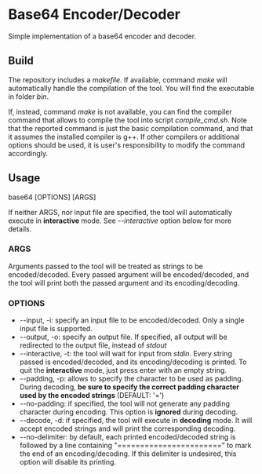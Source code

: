 # Base64 Encoder/Decoder
Simple implementation of a base64 encoder and decoder.

## Build
The repository includes a *makefile*. If available, command *make* will automatically handle the compilation of the tool.
You will find the executable in folder *bin*.

If, instead, command *make* is not available, you can find the compiler command that allows to compile the tool into script *compile_cmd.sh*.
Note that the reported command is just the basic compilation command, and that it assumes the installed compiler is g++.
If other compilers or additional options should be used, it is user's responsibility to modify the command accordingly.

## Usage
base64 [OPTIONS] [ARGS]

If neither ARGS, nor input file are specified, the tool will automatically execute in **interactive** mode.
See *--interactive* option below for more details.

### ARGS
Arguments passed to the tool will be treated as strings to be encoded/decoded.
Every passed argument will be encoded/decoded, and the tool will print both the passed argument and its encoding/decoding.

### OPTIONS
- --input, -i:  specify an input file to be encoded/decoded. Only a single input file is supported.
- --output, -o: specify an output file. If specified, all output will be redirected to the output file, instead of *stdout*
- --interactive, -t:  the tool will wait for input from *stdin*. Every string passed is encoded/decoded, and its encoding/decoding is printed. To quit the **interactive** mode, just press enter with an empty string.
- --padding, -p:  allows to specify the character to be used as padding. During decoding, **be sure to specify the correct padding character used by the encoded strings** (DEFAULT: '=')
- --no-padding: if specified, the tool will not generate any padding character during encoding. This option is **ignored** during decoding.
- --decode, -d: if specified, the tool will execute in **decoding** mode. It will accept encoded strings and will print the corresponding decoding.
- --no-delimiter: by default, each printed encoded/decoded string is followed by a line containing "=======================" to mark the end of an encoding/decoding. If this delimiter is undesired, this option will disable its printing.
